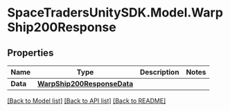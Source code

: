 # SpaceTradersUnitySDK.Model.WarpShip200Response

## Properties

Name | Type | Description | Notes
------------ | ------------- | ------------- | -------------
**Data** | [**WarpShip200ResponseData**](WarpShip200ResponseData.md) |  | 

[[Back to Model list]](../README.md#documentation-for-models) [[Back to API list]](../README.md#documentation-for-api-endpoints) [[Back to README]](../README.md)

